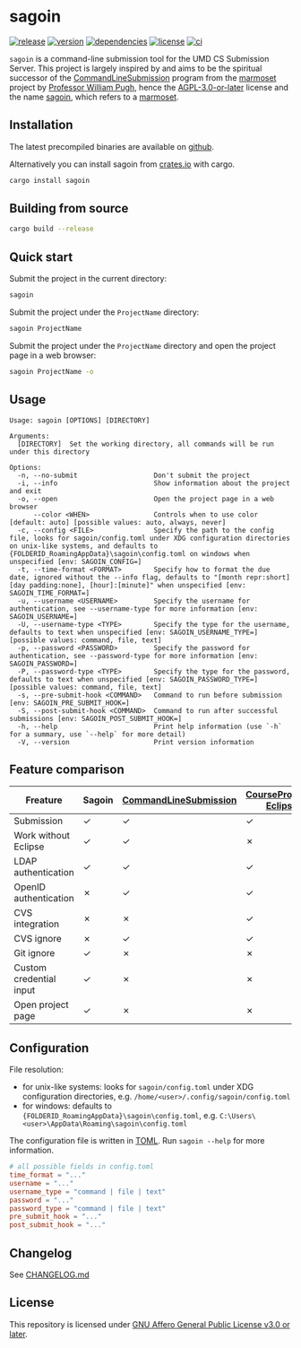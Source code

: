 # sagoin

[![release](https://img.shields.io/github/v/release/figsoda/sagoin?logo=github&style=flat-square)](https://github.com/figsoda/sagoin/releases)
[![version](https://img.shields.io/crates/v/sagoin?logo=rust&style=flat-square)][crate]
[![dependencies](https://img.shields.io/librariesio/release/cargo/sagoin?style=flat-square)](https://libraries.io/cargo/sagoin)
[![license](https://img.shields.io/badge/license-AGPL--3.0--or--later-blue?style=flat-square)](https://www.mozilla.org/en-US/MPL/2.0)
[![ci](https://img.shields.io/github/workflow/status/figsoda/sagoin/ci?label=ci&logo=github-actions&style=flat-square)](https://github.com/figsoda/sagoin/actions?query=workflow:ci)

`sagoin` is a command-line submission tool for the UMD CS Submission Server.
This project is largely inspired by and aims to be the spiritual successor of the [CommandLineSubmission] program from the [marmoset](https://marmoset.cs.umd.edu) project by [Professor William Pugh](https://www.cs.umd.edu/~pugh),
hence the [AGPL-3.0-or-later] license and the name [sagoin](https://en.wiktionary.org/wiki/sagoin),
which refers to a [marmoset](https://en.wikipedia.org/wiki/Marmoset).


## Installation

The latest precompiled binaries are available on [github](https://github.com/figsoda/sagoin/releases/latest).

Alternatively you can install sagoin from [crates.io][crate] with cargo.

```sh
cargo install sagoin
```


## Building from source

```sh
cargo build --release
```

## Quick start

Submit the project in the current directory:
```sh
sagoin
```

Submit the project under the `ProjectName` directory:
```sh
sagoin ProjectName
```

Submit the project under the `ProjectName` directory and open the project page in a web browser:
```sh
sagoin ProjectName -o
```


## Usage

```
Usage: sagoin [OPTIONS] [DIRECTORY]

Arguments:
  [DIRECTORY]  Set the working directory, all commands will be run under this directory

Options:
  -n, --no-submit                   Don't submit the project
  -i, --info                        Show information about the project and exit
  -o, --open                        Open the project page in a web browser
      --color <WHEN>                Controls when to use color [default: auto] [possible values: auto, always, never]
  -c, --config <FILE>               Specify the path to the config file, looks for sagoin/config.toml under XDG configuration directories on unix-like systems, and defaults to {FOLDERID_RoamingAppData}\sagoin\config.toml on windows when unspecified [env: SAGOIN_CONFIG=]
  -t, --time-format <FORMAT>        Specify how to format the due date, ignored without the --info flag, defaults to "[month repr:short] [day padding:none], [hour]:[minute]" when unspecified [env: SAGOIN_TIME_FORMAT=]
  -u, --username <USERNAME>         Specify the username for authentication, see --username-type for more information [env: SAGOIN_USERNAME=]
  -U, --username-type <TYPE>        Specify the type for the username, defaults to text when unspecified [env: SAGOIN_USERNAME_TYPE=] [possible values: command, file, text]
  -p, --password <PASSWORD>         Specify the password for authentication, see --password-type for more information [env: SAGOIN_PASSWORD=]
  -P, --password-type <TYPE>        Specify the type for the password, defaults to text when unspecified [env: SAGOIN_PASSWORD_TYPE=] [possible values: command, file, text]
  -s, --pre-submit-hook <COMMAND>   Command to run before submission [env: SAGOIN_PRE_SUBMIT_HOOK=]
  -S, --post-submit-hook <COMMAND>  Command to run after successful submissions [env: SAGOIN_POST_SUBMIT_HOOK=]
  -h, --help                        Print help information (use `-h` for a summary, use `--help` for more detail)
  -V, --version                     Print version information
```


## Feature comparison

Freature | Sagoin | [CommandLineSubmission] | [CourseProjectManager Eclipse plugin](https://www.cs.umd.edu/~pugh/eclipse)
-|-|-|-
Submission | ✓ | ✓ | ✓
Work without Eclipse | ✓ | ✓ | ✗
LDAP authentication | ✓ | ✓ | ✓
OpenID authentication | ✗ | ✓ | ✓
CVS integration | ✗ | ✗ | ✓
CVS ignore | ✗ | ✓ | ✓
Git ignore | ✓ | ✗ | ✗
Custom credential input | ✓ | ✗ | ✗
Open project page | ✓ | ✗ | ✗


## Configuration

File resolution:
- for unix-like systems: looks for `sagoin/config.toml` under XDG configuration directories, e.g. `/home/<user>/.config/sagoin/config.toml`
- for windows: defaults to `{FOLDERID_RoamingAppData}\sagoin\config.toml`, e.g. `C:\Users\<user>\AppData\Roaming\sagoin\config.toml`

The configuration file is written in [TOML](https://toml.io). Run `sagoin --help` for more information.

```toml
# all possible fields in config.toml
time_format = "..."
username = "..."
username_type = "command | file | text"
password = "..."
password_type = "command | file | text"
pre_submit_hook = "..."
post_submit_hook = "..."
```


## Changelog
See [CHANGELOG.md](CHANGELOG.md)


## License

This repository is licensed under [GNU Affero General Public License v3.0 or later][AGPL-3.0-or-later].


[AGPL-3.0-or-later]: https://spdx.org/licenses/AGPL-3.0-or-later.html
[CommandLineSubmission]: https://github.com/billpugh/marmoset/tree/master/CommandLineSubmission
[crate]: https://crates.io/crates/sagoin
